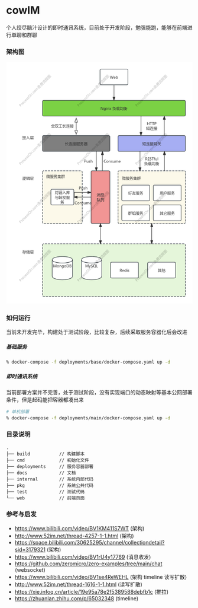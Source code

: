 # cowIM
个人绞尽脑汁设计的即时通讯系统，目前处于开发阶段，勉强能跑，能够在前端进行单聊和群聊

### 架构图
<img src="docs/pics/cowIm架构v7.png" alt="架构图">

### 如何运行
当前未开发完毕，构建处于测试阶段，比较复杂，后续采取服务容器化后会改进
##### 基础服务
```sh
% docker-compose -f deployments/base/docker-compose.yaml up -d
```
##### 即时通讯系统
当前部署方案并不完善，处于测试阶段，没有实现端口的动态映射等基本公网部署条件，但是起码能把容器都凑出来
```sh
# 单机部署
% docker-compose -f deployments/main/docker-compose.yaml up -d
```

### 目录说明
```
.
├── build           // 构建脚本
├── cmd             // 初始化文件
├── deployments     // 服务容器部署
├── docs            // 文档
├── internal        // 系统内部代码
├── pkg             // 系统公共代码
├── test            // 测试代码
└── web             // 前端页面

```



### 参考与启发
- https://www.bilibili.com/video/BV1KM411S7WT (架构)
- http://www.52im.net/thread-4257-1-1.html (架构)
- https://space.bilibili.com/30625295/channel/collectiondetail?sid=3179321 (架构)
- https://www.bilibili.com/video/BV1rU4y17769 (消息收发)
- https://github.com/zeromicro/zero-examples/tree/main/chat (websocket)
- https://www.bilibili.com/video/BV1se4ReWEHL (架构 timeline 读写扩散)
- http://www.52im.net/thread-1616-1-1.html (读写扩散)
- https://xie.infoq.cn/article/19e95a78e2f5389588debfb1c (推拉)
- https://zhuanlan.zhihu.com/p/65032348 (timeline)